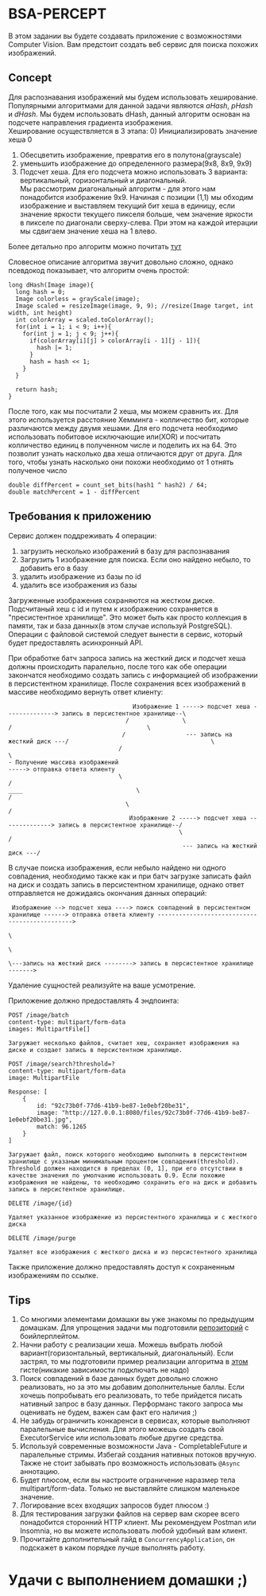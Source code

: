 # BSA-PERCEPT
В этом задании вы будете создавать приложение с возможностями Computer Vision. Вам предстоит создать веб сервис для поиска похожих изображений.

## Concept

Для распознавания изображений мы будем использовать хеширование. Популярными алгоритмами для данной задачи являются *aHash*, *pHash* и *dHash*. Мы будем использовать dHash, данный алгоритм основан на подсчете направления градиента изображения.  
Хеширование осуществляется в 3 этапа:
0) Инициализировать значение хеша 0
1) Обесцветить изображение, превратив его в полутона(grayscale)
2) уменьшить изображение до определенного размера(9x8, 8x9, 9x9)
3) Подсчет хеша. Для его подсчета можно использовать 3 варианта: вертикальный, горизонтальный и диагональный.   
Мы рассмотрим диагональный алгоритм - для этого нам понадобится изображение 9х9. Начиная с позиции (1,1) мы обходим изображение и выставляем текущий бит хеша в единицу, если значение яркости текущего пикселя больше, чем значение яркости в пикселе по диагонали сверху-слева. При этом на каждой итерации мы сдвигаем значение хеша на 1 влево.

Более детально про алгоритм можно почитать [тут](http://hackerfactor.com/blog/?/archives/529-Kind-of-Like-That.html)

Словесное описание алгоритма звучит довольно сложно, однако псевдокод показывает, что алгоритм очень простой:

```
long dHash(Image image){
  long hash = 0;
  Image colorless = grayScale(image);
  Image scaled = resizeImage(image, 9, 9); //resize(Image target, int width, int height)
  int colorArray = scaled.toColorArray();
  for(int i = 1; i < 9; i++){
    for(int j = 1; j < 9; j++){
      if(colorArray[i][j] > colorArray[i - 1][j - 1]){
        hash |= 1;
      }
      hash = hash << 1;
    }
  }

  return hash;  
}
```

После того, как мы посчитали 2 хеша, мы можем сравнить их. Для этого используется расстояние Хемминга - колличество бит, которые различаются между двумя хешами. Для его подсчета необходимо использовать побитовое исключающие или(XOR) и посчитать колличество единиц в полученном числе и поделить их на 64. Это позволит узнать насколько два хеша отличаются друг от друга. Для того, чтобы узнать насколько они похожи необходимо от 1 отнять полученое число 
```
double diffPercent = count_set_bits(hash1 ^ hash2) / 64;
double matchPercent = 1 - diffPercent
```

## Требования к приложению

Сервис должен поддреживать 4 операции:
1) загрузить несколько изображений в базу для распознавания
2) Загрузить 1 изображение для поиска. Если оно найдено небыло, то добавить его в базу
3) удалить изображение из базы по id
4) удалить все изображения из базы

Загруженные изображения сохраняются на жестком диске. Подсчитаный хеш с id и путем к изображению сохраняется в "пресистентное хранилище". 
Это может быть как просто коллекция в памяти, так и база данных(в этом случае используй PostgreSQL).  
Операции с файловой системой следует вынести в сервис, который будет предоставлять асинхронный API.

При обработке батч запроса запись на жесткий диск и подсчет хеша должны происходить паралельно, после того как обе операции закончатся необходимо создать запись с информацией об изображении в персистентном хранилище. После сохранения всех изображений в массиве необходимо вернуть ответ клиенту:
```
                                   Изображение 1 -----> подсчет хеша --------------> запись в персистентное хранилище--\ 
                                 /               \                               /                                      \                   
                                /                 --- запись на жесткий диск ---/                                        \
                               /                                                                                          \
- Получение массива изображений                                                                                           -----> отправка ответа клиенту
                               \                                                                                         /
____                                \                                                                                       /
                                 \                                                                                     /
                                  Изображение 2 -----> подсчет хеша --------------> запись в персистентное хранилище--/ 
                                                \                               /
                                                 --- запись на жесткий диск ---/
``` 

В случае поиска изображения, если небыло найдено ни одного совпадения, необходимо также как и при батч загрузке записать файл на диск и создать запись в персистентном хранилище, однако ответ отправляется не дожидаясь окончания данных операций:
```
 Изображение --> подсчет хеша ----> поиск совпадений в персистентном хранилище ------> отправка ответа клиенту ---------------------------------------------->
                                                                              \
                                                                               \                                                                                                                                                         
                                                                                \---запись на жесткий диск --------> запись в персистентное хранилище ------->
```

Удаление сущностей реализуйте на ваше усмотрение.

Приложение должно предоставлять 4 эндпоинта:
```
POST /image/batch
content-type: multipart/form-data
images: MultipartFile[]

Загружает несколько файлов, считает хеш, сохраняет изображения на диске и создает запись в персистентном хранилище.

POST /image/search?threshold=?
content-type: multipart/form-data
image: MultipartFile

Response: [
    {
        id: "92c73b0f-77d6-41b9-be87-1e0ebf20be31",
        image: "http://127.0.0.1:8080/files/92c73b0f-77d6-41b9-be87-1e0ebf20be31.jpg",
        match: 96.1265
    }
]

Загружает файл, поиск которого необходимо выполнить в персистентном хранилище с указаным минимальным процентом совпадения(threshold). Threshold должен находится в пределах (0, 1], при его отсутствии в качестве значения по умолчанию использовать 0.9. Если похожие изображения не найдены, то необходимо сохранить его на диск и добавить запись в персистентное хранилище.

DELETE /image/{id}

Удаляет указанное изображение из персистентного хранилища и с жесткого диска

DELETE /image/purge

Удаляет все изображения с жесткого диска и из персистентного хранилища
```
Также приложение должно предоставлять доступ к сохраненным изображениям по ссылке.

## Tips
1) Со многими элементами домашки вы уже знакомы по предыдущим домашкам. Для упрощения задачи мы подготовили [репозиторий](https://github.com/klesogor/bsa-java-concurrency-template) с боийлерплейтом.  
2) Начни работу с реализации хеша. Можешь выбрать любой вариант(горизонтальный, вертикальный, диагональный). Если застрял, то мы подготовили пример реализации алгоритма в [этом](https://gist.github.com/klesogor/0254ec5cf61067b9d7afba8e58d0b02e) гисте(никакие зависимости подключать не надо)
3) Поиск совпадений в базе данных будет довольно сложно реализовать, но за это мы добавим дополнительные баллы. Если хочешь попробывать его реализовать, то тебе прийдется писать нативный запрос в базу данных. Перформанс такого запроса мы оценивать не будем, важен сам факт его наличия ;)
4) Не забудь ограничить конкаренси в сервисах, которые выполняют паралельные вычисления. Для этого можешь создать свой ExecutorService или использовать любые другие средства.
5) Используй современные возможности Java - CompletableFuture и паралельные стримы. Избегай создания нативных потоков вручную. Также не стоит забывать про возможность использовать `@Async` аннотацию.  
6) Будет плюсом, если вы настроите ограничение наразмер тела multipart/form-data. Только не выставляйте слишком маленькое значение.
7) Логирование всех входящих запросов будет плюсом :)
8) Для тестирования загрузки файлов на сервер вам скорее всего понадобится сторонний HTTP клиент. Мы рекомендуем Postman или Insomnia, но вы можете использовать любой удобный вам клиент.
9) Прочитайте дополнительный гайд в `ConcurrencyApplication`, он подскажет в каком порядке лучше выполнять работу.

# Удачи с выполнением домашки ;)